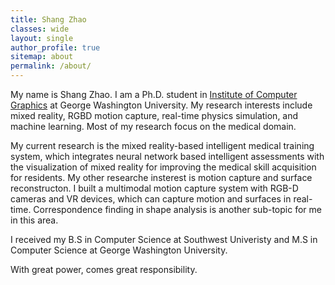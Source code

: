 ```yaml
---
title: Shang Zhao
classes: wide
layout: single
author_profile: true
sitemap: about
permalink: /about/
---
```


My name is Shang Zhao. I am a Ph.D. student in [Institute of Computer Graphics](https://icg.gwu.edu/) at George Washington University. My research interests include mixed reality, RGBD motion capture, real-time physics simulation, and machine learning. Most of my research focus on the medical domain. 

My current research is the mixed reality-based intelligent medical training system, which integrates neural network based intelligent assessments with the visualization of mixed reality for improving the medical skill acquisition for residents. My other researche insterest is motion capture and surface reconstructon. I built a multimodal motion capture system with RGB-D cameras and VR devices, which can capture motion and surfaces in real-time. Correspondence finding in shape analysis is another sub-topic for me in this area.   

I received my B.S in Computer Science at Southwest Univeristy and M.S in Computer Science at George Washington University.

With great power, comes great responsibility.


